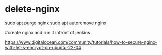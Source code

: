 
# delete-nginx

sudo apt purge nginx
sudo apt autoremove nginx

#create nginx and run it infront of jenkins

https://www.digitalocean.com/community/tutorials/how-to-secure-nginx-with-let-s-encrypt-on-ubuntu-22-04
